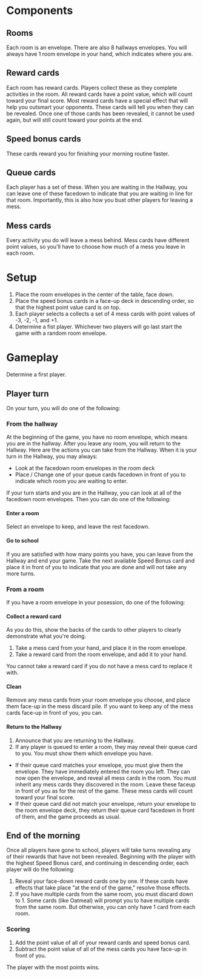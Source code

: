 # Components

## Rooms
Each room is an envelope. There are also 8 hallways envelopes. You will always have 1 room envelope in your hand, which indicates where you are.

## Reward cards
Each room has reward cards. Players collect these as they complete activities in the room. All reward cards have a point value, which will count toward your final score. Most reward cards have a special effect that will help you outsmart your opponents. These cards will tell you when they can be revealed. Once one of those cards has been revealed, it cannot be used again, but will still count toward your points at the end.

## Speed bonus cards
These cards reward you for finishing your morning routine faster. 

## Queue cards
Each player has a set of these. When you are waiting in the Hallway, you can leave one of these facedown to indicate that you are waiting in line for that room. Importantly, this is also how you bust other players for leaving a mess.

## Mess cards
Every activity you do will leave a mess behind. Mess cards have different point values, so you'll have to choose how much of a mess you leave in each room.

# Setup
1. Place the room envelopes in the center of the table, face down.
2. Place the speed bonus cards in a face-up deck in descending order, so that the highest point value card is on top.
3. Each player selects a collects a set of 4 mess cards with point values of -3, -2, -1, and +1.
4. Determine a fist player. Whichever two players will go last start the game with a random room envelope.

# Gameplay
Determine a first player. 

## Player turn
On your turn, you will do one of the following:

### From the hallway
At the beginning of the game, you have no room envelope, which means you are in the hallway. After you leave any room, you will return to the Hallway. Here are the actions you can take from the Hallway. When it is your turn in the Hallway, you may always: 

- Look at the facedown room envelopes in the room deck
- Place / Change one of your queue cards facedown in front of you to indicate which room you are waiting to enter. 

If your turn starts and you are in the Hallway, you can look at all of the facedown room envelopes. Then you can do one of the following:

#### Enter a room
Select an envelope to keep, and leave the rest facedown. 

#### Go to school
If you are satisfied with how many points you have, you can leave from the Hallway and end your game. Take the next available Speed Bonus card and place it in front of you to indicate that you are done and will not take any more turns.

### From a room
If you have a room envelope in your posession, do one of the following:

#### Collect a reward card
As you do this, show the backs of the cards to other players to clearly demonstrate what you're doing.
1. Take a mess card from your hand, and place it in the room envelope.
2. Take a reward card from the room envelope, and add it to your hand.

You cannot take a reward card if you do not have a mess card to replace it with.

#### Clean
Remove any mess cards from your room envelope you choose, and place them face-up in the mess discard pile. If you want to keep any of the mess cards face-up in front of you, you can.

#### Return to the Hallway
1. Announce that you are returning to the Hallway.
2. If any player is queued to enter a room, they may reveal their queue card to you. You must show them which envelope you have.
  - If their queue card matches your envelope, you must give them the envelope. They have immediately entered the room you left. They can now open the envelope, and reveal all mess cards in the room. You must inherit any mess cards they discovered in the room. Leave these faceup in front of you as  for the rest of the game. These mess cards will count toward your final score.
  - If their queue card did not match your envelope, return your envelope to the room envelope deck, they return their queue card facedown in front of them, and the game proceeds as usual. 

## End of the morning
Once all players have gone to school, players will take turns revealing any of their rewards that have not been revealed. Beginning with the player with the highest Speed Bonus card, and continuing in descending order, each player will do the following: 

1. Reveal your face-down reward cards one by one. If these cards have effects that take place "at the end of the game," resolve those effects. 
2. If you have multiple cards from the same room, you must discard down to 1. Some cards (like Oatmeal) will prompt you to have multiple cards from the same room. But otherwise, you can only have 1 card from each room.

### Scoring
1. Add the point value of all of your reward cards and speed bonus card.
2. Subtract the point value of all of the mess cards you have face-up in front of you.

The player with the most points wins.
